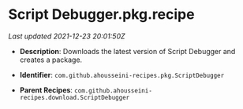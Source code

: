 # Script Debugger.pkg.recipe

_Last updated 2021-12-23 20:01:50Z_

- **Description**: Downloads the latest version of Script Debugger and creates a package.

- **Identifier**: `com.github.ahousseini-recipes.pkg.ScriptDebugger`

- **Parent Recipes**: `com.github.ahousseini-recipes.download.ScriptDebugger`

